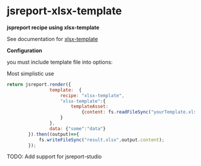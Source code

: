 # jsreport-xlsx-template
 
**jspreport recipe using xlsx-template**

See documentation for [xlsx-template](https://github.com/optilude/xlsx-template)

**Configuration**

you must include template file into options:

Most simplistic use
```javascript
return jsreport.render({
                template:  {
                    recipe: "xlsx-template",
                    "xlsx-template":{
                        templateAsset:
                            {content: fs.readFileSync("yourTemplate.xlsx")}
                    }
                },
                data: {"some":"data"}
        }).then((output)=>{
            fs.writeFileSync("result.xlsx",output.content);
        });
```

TODO: Add support for jsreport-studio
